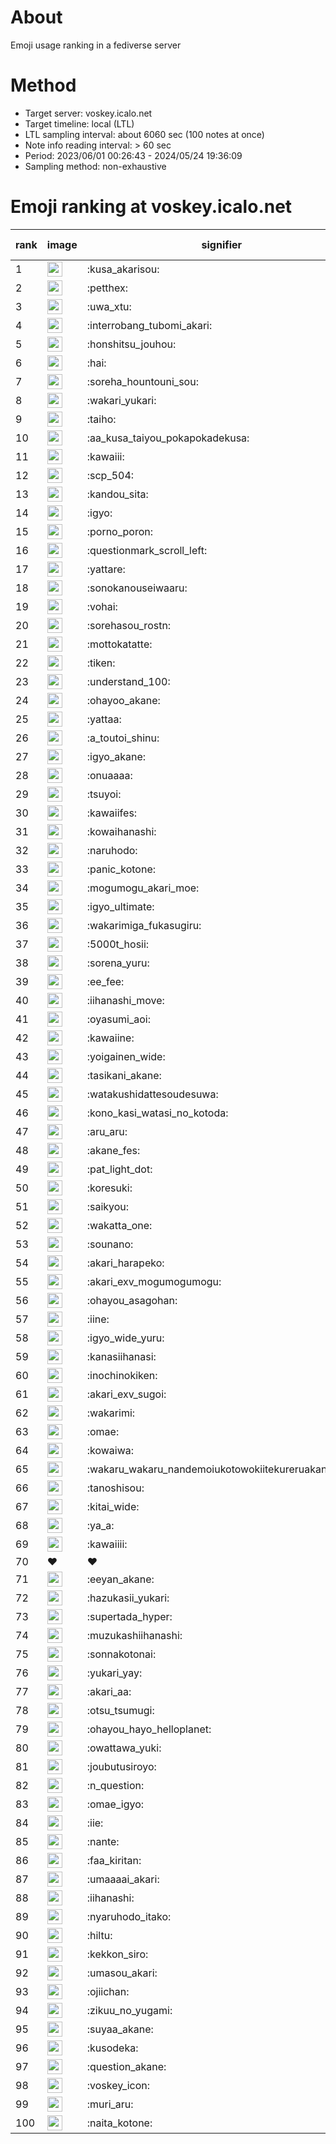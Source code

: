 # About
Emoji usage ranking in a fediverse server

# Method
- Target server: voskey.icalo.net
- Target timeline: local (LTL)
- LTL sampling interval: about 6060 sec (100 notes at once)
- Note info reading interval: > 60 sec
- Period: 2023/06/01 00:26:43 - 2024/05/24 19:36:09 
- Sampling method: non-exhaustive

# Emoji ranking at voskey.icalo.net

|rank|image|signifier|type|frequency score|
|----|----|----|----|----|
|1|<img height="24" src="https://voskey.icalo.net/emoji/kusa_akarisou.webp">|:kusa_akarisou:|custom|26085|
|2|<img height="24" src="https://voskey.icalo.net/emoji/petthex.webp">|:petthex:|custom|18065|
|3|<img height="24" src="https://voskey.icalo.net/emoji/uwa_xtu.webp">|:uwa_xtu:|custom|11354|
|4|<img height="24" src="https://voskey.icalo.net/emoji/interrobang_tubomi_akari.webp">|:interrobang_tubomi_akari:|custom|9275|
|5|<img height="24" src="https://voskey.icalo.net/emoji/honshitsu_jouhou.webp">|:honshitsu_jouhou:|custom|8397|
|6|<img height="24" src="https://voskey.icalo.net/emoji/hai.webp">|:hai:|custom|7437|
|7|<img height="24" src="https://voskey.icalo.net/emoji/soreha_hountouni_sou.webp">|:soreha_hountouni_sou:|custom|6654|
|8|<img height="24" src="https://voskey.icalo.net/emoji/wakari_yukari.webp">|:wakari_yukari:|custom|6548|
|9|<img height="24" src="https://voskey.icalo.net/emoji/taiho.webp">|:taiho:|custom|6492|
|10|<img height="24" src="https://voskey.icalo.net/emoji/aa_kusa_taiyou_pokapokadekusa.webp">|:aa_kusa_taiyou_pokapokadekusa:|custom|6240|
|11|<img height="24" src="https://voskey.icalo.net/emoji/kawaiii.webp">|:kawaiii:|custom|5572|
|12|<img height="24" src="https://voskey.icalo.net/emoji/scp_504.webp">|:scp_504:|custom|5474|
|13|<img height="24" src="https://voskey.icalo.net/emoji/kandou_sita.webp">|:kandou_sita:|custom|5403|
|14|<img height="24" src="https://voskey.icalo.net/emoji/igyo.webp">|:igyo:|custom|4341|
|15|<img height="24" src="https://voskey.icalo.net/emoji/porno_poron.webp">|:porno_poron:|custom|4140|
|16|<img height="24" src="https://voskey.icalo.net/emoji/questionmark_scroll_left.webp">|:questionmark_scroll_left:|custom|4088|
|17|<img height="24" src="https://voskey.icalo.net/emoji/yattare.webp">|:yattare:|custom|4076|
|18|<img height="24" src="https://voskey.icalo.net/emoji/sonokanouseiwaaru.webp">|:sonokanouseiwaaru:|custom|3901|
|19|<img height="24" src="https://voskey.icalo.net/emoji/vohai.webp">|:vohai:|custom|3837|
|20|<img height="24" src="https://voskey.icalo.net/emoji/sorehasou_rostn.webp">|:sorehasou_rostn:|custom|3695|
|21|<img height="24" src="https://voskey.icalo.net/emoji/mottokatatte.webp">|:mottokatatte:|custom|3667|
|22|<img height="24" src="https://voskey.icalo.net/emoji/tiken.webp">|:tiken:|custom|3494|
|23|<img height="24" src="https://voskey.icalo.net/emoji/understand_100.webp">|:understand_100:|custom|3360|
|24|<img height="24" src="https://voskey.icalo.net/emoji/ohayoo_akane.webp">|:ohayoo_akane:|custom|3286|
|25|<img height="24" src="https://voskey.icalo.net/emoji/yattaa.webp">|:yattaa:|custom|3169|
|26|<img height="24" src="https://voskey.icalo.net/emoji/a_toutoi_shinu.webp">|:a_toutoi_shinu:|custom|3030|
|27|<img height="24" src="https://voskey.icalo.net/emoji/igyo_akane.webp">|:igyo_akane:|custom|2927|
|28|<img height="24" src="https://voskey.icalo.net/emoji/onuaaaa.webp">|:onuaaaa:|custom|2889|
|29|<img height="24" src="https://voskey.icalo.net/emoji/tsuyoi.webp">|:tsuyoi:|custom|2869|
|30|<img height="24" src="https://voskey.icalo.net/emoji/kawaiifes.webp">|:kawaiifes:|custom|2775|
|31|<img height="24" src="https://voskey.icalo.net/emoji/kowaihanashi.webp">|:kowaihanashi:|custom|2637|
|32|<img height="24" src="https://voskey.icalo.net/emoji/naruhodo.webp">|:naruhodo:|custom|2620|
|33|<img height="24" src="https://voskey.icalo.net/emoji/panic_kotone.webp">|:panic_kotone:|custom|2617|
|34|<img height="24" src="https://voskey.icalo.net/emoji/mogumogu_akari_moe.webp">|:mogumogu_akari_moe:|custom|2580|
|35|<img height="24" src="https://voskey.icalo.net/emoji/igyo_ultimate.webp">|:igyo_ultimate:|custom|2499|
|36|<img height="24" src="https://voskey.icalo.net/emoji/wakarimiga_fukasugiru.webp">|:wakarimiga_fukasugiru:|custom|2366|
|37|<img height="24" src="https://voskey.icalo.net/emoji/5000t_hosii.webp">|:5000t_hosii:|custom|2351|
|38|<img height="24" src="https://voskey.icalo.net/emoji/sorena_yuru.webp">|:sorena_yuru:|custom|2320|
|39|<img height="24" src="https://voskey.icalo.net/emoji/ee_fee.webp">|:ee_fee:|custom|2315|
|40|<img height="24" src="https://voskey.icalo.net/emoji/iihanashi_move.webp">|:iihanashi_move:|custom|2260|
|41|<img height="24" src="https://voskey.icalo.net/emoji/oyasumi_aoi.webp">|:oyasumi_aoi:|custom|2215|
|42|<img height="24" src="https://voskey.icalo.net/emoji/kawaiine.webp">|:kawaiine:|custom|2121|
|43|<img height="24" src="https://voskey.icalo.net/emoji/yoigainen_wide.webp">|:yoigainen_wide:|custom|2080|
|44|<img height="24" src="https://voskey.icalo.net/emoji/tasikani_akane.webp">|:tasikani_akane:|custom|2073|
|45|<img height="24" src="https://voskey.icalo.net/emoji/watakushidattesoudesuwa.webp">|:watakushidattesoudesuwa:|custom|1990|
|46|<img height="24" src="https://voskey.icalo.net/emoji/kono_kasi_watasi_no_kotoda.webp">|:kono_kasi_watasi_no_kotoda:|custom|1902|
|47|<img height="24" src="https://voskey.icalo.net/emoji/aru_aru.webp">|:aru_aru:|custom|1902|
|48|<img height="24" src="https://voskey.icalo.net/emoji/akane_fes.webp">|:akane_fes:|custom|1902|
|49|<img height="24" src="https://voskey.icalo.net/emoji/pat_light_dot.webp">|:pat_light_dot:|custom|1892|
|50|<img height="24" src="https://voskey.icalo.net/emoji/koresuki.webp">|:koresuki:|custom|1867|
|51|<img height="24" src="https://voskey.icalo.net/emoji/saikyou.webp">|:saikyou:|custom|1847|
|52|<img height="24" src="https://voskey.icalo.net/emoji/wakatta_one.webp">|:wakatta_one:|custom|1833|
|53|<img height="24" src="https://voskey.icalo.net/emoji/sounano.webp">|:sounano:|custom|1809|
|54|<img height="24" src="https://voskey.icalo.net/emoji/akari_harapeko.webp">|:akari_harapeko:|custom|1805|
|55|<img height="24" src="https://voskey.icalo.net/emoji/akari_exv_mogumogumogu.webp">|:akari_exv_mogumogumogu:|custom|1772|
|56|<img height="24" src="https://voskey.icalo.net/emoji/ohayou_asagohan.webp">|:ohayou_asagohan:|custom|1707|
|57|<img height="24" src="https://voskey.icalo.net/emoji/iine.webp">|:iine:|custom|1680|
|58|<img height="24" src="https://voskey.icalo.net/emoji/igyo_wide_yuru.webp">|:igyo_wide_yuru:|custom|1635|
|59|<img height="24" src="https://voskey.icalo.net/emoji/kanasiihanasi.webp">|:kanasiihanasi:|custom|1589|
|60|<img height="24" src="https://voskey.icalo.net/emoji/inochinokiken.webp">|:inochinokiken:|custom|1561|
|61|<img height="24" src="https://voskey.icalo.net/emoji/akari_exv_sugoi.webp">|:akari_exv_sugoi:|custom|1552|
|62|<img height="24" src="https://voskey.icalo.net/emoji/wakarimi.webp">|:wakarimi:|custom|1515|
|63|<img height="24" src="https://voskey.icalo.net/emoji/omae.webp">|:omae:|custom|1446|
|64|<img height="24" src="https://voskey.icalo.net/emoji/kowaiwa.webp">|:kowaiwa:|custom|1428|
|65|<img height="24" src="https://voskey.icalo.net/emoji/wakaru_wakaru_nandemoiukotowokiitekureruakanetyan.webp">|:wakaru_wakaru_nandemoiukotowokiitekureruakanetyan:|custom|1426|
|66|<img height="24" src="https://voskey.icalo.net/emoji/tanoshisou.webp">|:tanoshisou:|custom|1416|
|67|<img height="24" src="https://voskey.icalo.net/emoji/kitai_wide.webp">|:kitai_wide:|custom|1413|
|68|<img height="24" src="https://voskey.icalo.net/emoji/ya_a.webp">|:ya_a:|custom|1399|
|69|<img height="24" src="https://voskey.icalo.net/emoji/kawaiiii.webp">|:kawaiiii:|custom|1392|
|70|❤|❤|unicode|1341|
|71|<img height="24" src="https://voskey.icalo.net/emoji/eeyan_akane.webp">|:eeyan_akane:|custom|1291|
|72|<img height="24" src="https://voskey.icalo.net/emoji/hazukasii_yukari.webp">|:hazukasii_yukari:|custom|1283|
|73|<img height="24" src="https://voskey.icalo.net/emoji/supertada_hyper.webp">|:supertada_hyper:|custom|1274|
|74|<img height="24" src="https://voskey.icalo.net/emoji/muzukashiihanashi.webp">|:muzukashiihanashi:|custom|1273|
|75|<img height="24" src="https://voskey.icalo.net/emoji/sonnakotonai.webp">|:sonnakotonai:|custom|1254|
|76|<img height="24" src="https://voskey.icalo.net/emoji/yukari_yay.webp">|:yukari_yay:|custom|1246|
|77|<img height="24" src="https://voskey.icalo.net/emoji/akari_aa.webp">|:akari_aa:|custom|1220|
|78|<img height="24" src="https://voskey.icalo.net/emoji/otsu_tsumugi.webp">|:otsu_tsumugi:|custom|1200|
|79|<img height="24" src="https://voskey.icalo.net/emoji/ohayou_hayo_helloplanet.webp">|:ohayou_hayo_helloplanet:|custom|1195|
|80|<img height="24" src="https://voskey.icalo.net/emoji/owattawa_yuki.webp">|:owattawa_yuki:|custom|1179|
|81|<img height="24" src="https://voskey.icalo.net/emoji/joubutusiroyo.webp">|:joubutusiroyo:|custom|1167|
|82|<img height="24" src="https://voskey.icalo.net/emoji/n_question.webp">|:n_question:|custom|1165|
|83|<img height="24" src="https://voskey.icalo.net/emoji/omae_igyo.webp">|:omae_igyo:|custom|1158|
|84|<img height="24" src="https://voskey.icalo.net/emoji/iie.webp">|:iie:|custom|1154|
|85|<img height="24" src="https://voskey.icalo.net/emoji/nante.webp">|:nante:|custom|1146|
|86|<img height="24" src="https://voskey.icalo.net/emoji/faa_kiritan.webp">|:faa_kiritan:|custom|1143|
|87|<img height="24" src="https://voskey.icalo.net/emoji/umaaaai_akari.webp">|:umaaaai_akari:|custom|1139|
|88|<img height="24" src="https://voskey.icalo.net/emoji/iihanashi.webp">|:iihanashi:|custom|1134|
|89|<img height="24" src="https://voskey.icalo.net/emoji/nyaruhodo_itako.webp">|:nyaruhodo_itako:|custom|1132|
|90|<img height="24" src="https://voskey.icalo.net/emoji/hiltu.webp">|:hiltu:|custom|1118|
|91|<img height="24" src="https://voskey.icalo.net/emoji/kekkon_siro.webp">|:kekkon_siro:|custom|1104|
|92|<img height="24" src="https://voskey.icalo.net/emoji/umasou_akari.webp">|:umasou_akari:|custom|1103|
|93|<img height="24" src="https://voskey.icalo.net/emoji/ojiichan.webp">|:ojiichan:|custom|1102|
|94|<img height="24" src="https://voskey.icalo.net/emoji/zikuu_no_yugami.webp">|:zikuu_no_yugami:|custom|1089|
|95|<img height="24" src="https://voskey.icalo.net/emoji/suyaa_akane.webp">|:suyaa_akane:|custom|1083|
|96|<img height="24" src="https://voskey.icalo.net/emoji/kusodeka.webp">|:kusodeka:|custom|1076|
|97|<img height="24" src="https://voskey.icalo.net/emoji/question_akane.webp">|:question_akane:|custom|1047|
|98|<img height="24" src="https://voskey.icalo.net/emoji/voskey_icon.webp">|:voskey_icon:|custom|1026|
|99|<img height="24" src="https://voskey.icalo.net/emoji/muri_aru.webp">|:muri_aru:|custom|1013|
|100|<img height="24" src="https://voskey.icalo.net/emoji/naita_kotone.webp">|:naita_kotone:|custom|991|
